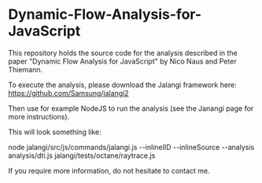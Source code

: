 # Dynamic-Flow-Analysis-for-JavaScript

This repository holds the source code for the analysis described in the paper "Dynamic Flow Analysis for JavaScript" by Nico Naus and Peter Thiemann.

To execute the analysis, please download the Jalangi framework here:
https://github.com/Samsung/jalangi2

Then use for example NodeJS to run the analysis (see the Janangi page for more instructions).

This will look something like:

  node jalangi/src/js/commands/jalangi.js --inlineIID --inlineSource --analysis analysis/dti.js jalangi/tests/octane/raytrace.js

If you require more information, do not hesitate to contact me.
